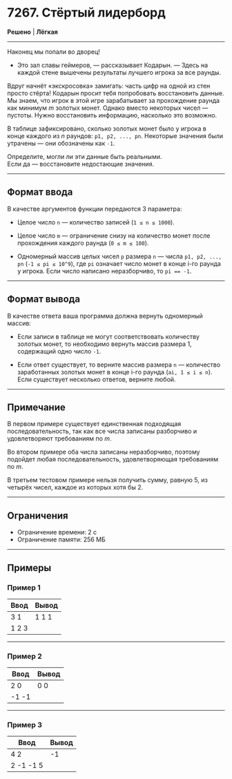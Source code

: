 # 7267. Стёртый лидерборд

**Решено** | **Лёгкая**

---

Наконец мы попали во дворец!

- Это зал славы геймеров, — рассказывает Кодарын. — Здесь на каждой стене вышечены результаты лучшего игрока за все раунды.

Вдруг начнёт «экскросовка» замигать: часть цифр на одной из стен просто стёрта! Кодарын просит тебя попробовать восстановить данные.  
Мы знаем, что игрок в этой игре зарабатывает за прохождение раунда как минимум *m* золотых монет. Однако вместо некоторых чисел — пустоты. Нужно восстановить информацию, насколько это возможно.

В таблице зафиксировано, сколько золотых монет было у игрока в конце каждого из *n* раундов: `p1, p2, ..., pn`. Некоторые значения были утрачены — они обозначены как `-1`.

Определите, могли ли эти данные быть реальными.  
Если да — восстановите недостающие значения.

---

## Формат ввода

В качестве аргументов функции передаются 3 параметра:

- Целое число `n` — количество записей (`1 ≤ n ≤ 1000`).

- Целое число `m` — ограничение снизу на количество монет после прохождения каждого раунда (`0 ≤ m ≤ 100`).

- Одномерный массив целых чисел `p` размера `n` — числа `p1, p2, ..., pn` (`-1 ≤ pi ≤ 10^9`), где `pi` означает число монет в конце i-го раунда у игрока. Если число написано неразборчиво, то `pi == -1`.

---

## Формат вывода

В качестве ответа ваша программа должна вернуть одномерный массив:

- Если записи в таблице не могут соответствовать количеству золотых монет, то необходимо вернуть массив размера 1, содержащий одно число `-1`.

- Если ответ существует, то верните массив размера `n` — количество заработанных золотых монет в конце i-го раунда (`ai, 1 ≤ i ≤ n`). Если существует несколько ответов, верните любой.

---

## Примечание

В первом примере существует единственная подходящая последовательность, так как все числа записаны разборчиво и удовлетворяют требованиям по *m*.

Во втором примере оба числа записаны неразборчиво, поэтому подойдет любая последовательность, удовлетворяющая требованиям по *m*.

В третьем тестовом примере нельзя получить сумму, равную 5, из четырёх чисел, каждое из которых хотя бы 2.

---

## Ограничения

- Ограничение времени: 2 с
- Ограничение памяти: 256 МБ

---

## Примеры

### Пример 1

| Ввод | Вывод |
|-------|--------|
| 3 1   | 1 1 1      |
| 1 2 3  |       |

---

### Пример 2

| Ввод | Вывод |
|-------|--------|
| 2 0   | 0 0      |
|-1 -1  |       |

---

### Пример 3

| Ввод | Вывод |
|-------|--------|
| 4 2   | -1      |
| 2 -1 -1 5  |       |
